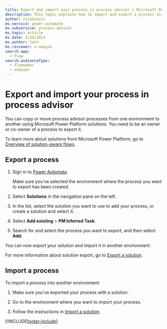```yaml
---
title: Export and import your process in process advisor | Microsoft Docs
description: This topic explains how to import and export a process in the process advisor feature in Power Automate.
author: nijemcevic 
ms.service: power-automate
ms.subservice: process-advisor
ms.topic: article
ms.date: 5/25/2021
ms.author: tatn
ms.reviewer: v-aangie
search.app: 
  - Flow
search.audienceType: 
  - flowmaker
  - enduser
---
```


# Export and import your process in process advisor

You can copy or move process advisor processes from one environment to another using Microsoft Power Platform solutions. You need to be an owner or co-owner of a process to export it.

To learn more about solutions from Microsoft Power Platform, go to [Overview of solution-aware flows](overview-solution-flows.md).

## Export a process

1. Sign in to [Power Automate](https://powerautomate.microsoft.com/).

    Make sure you've selected the environment where the process you want to export has been created.

1. Select **Solutions** in the navigation pane on the left.

1. In the list, select the solution you want to use to add your process, or create a solution and select it.

1. Select **Add existing** > **PM Inferred Task**.

1. Search for and select the process you want to export, and then select **Add**.

You can now export your solution and import it in another environment.

For more information about solution export, go to [Export a solution](export-flow-solution.md).

## Import a process

To import a process into another environment:

1. Make sure you've exported your process with a solution.

1. Go to the environment where you want to import your process.

1. Follow the instructions in [Import a solution](import-flow-solution.md).

[!INCLUDE[footer-include](includes/footer-banner.md)]
